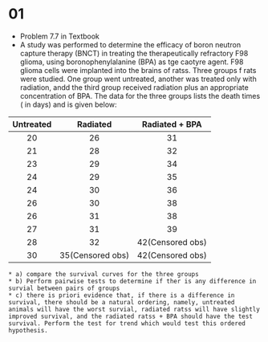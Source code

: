 # 01
* Problem 7.7 in Textbook
* A study was performed to determine the efficacy of boron neutron capture therapy (BNCT) in treating the therapeutically refractory F98 glioma, using boronophenylalanine (BPA) as tge caotyre agent. F98 glioma cells were implanted into the brains of ratss. Three groups f rats were studied. One group went untreated, another was treated only with radiation, andd the third group received radiation plus an appropriate concentration of BPA. The data for the three groups lists the death times ( in days) and is given below:

|Untreated| Radiated |Radiated + BPA|
|:---:|:---:|:---:|
|20| 26| 31|
|21|28 |32|
 |23| 29| 34|
 |24| 29 |35|
 |24 |30 |36|
 |26 |30 |38|
 |26|31|38|
 |27 |31 |39|
 |28 |32 |42(Censored obs)|
 |30 |35(Censored obs) |42(Censored obs)|d
 
    * a) compare the survival curves for the three groups
    * b) Perform pairwise tests to determine if ther is any difference in survial between pairs of groups
    * c) there is priori evidence that, if there is a difference in survival, there should be a natural ordering, namely, untreated animals will have the worst survial, radiated ratss will have slightly improved survival, and the radiated ratss + BPA should have the test survival. Perform the test for trend which would test this ordered hypothesis.
